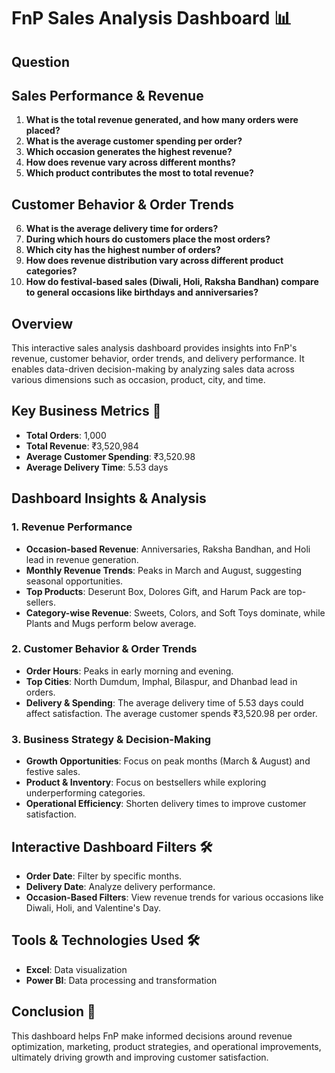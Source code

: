 # FnP Sales Analysis Dashboard 📊

## Question
## Sales Performance & Revenue

1. **What is the total revenue generated, and how many orders were placed?**
2. **What is the average customer spending per order?**
3. **Which occasion generates the highest revenue?**
4. **How does revenue vary across different months?**
5. **Which product contributes the most to total revenue?**

## Customer Behavior & Order Trends

6. **What is the average delivery time for orders?**
7. **During which hours do customers place the most orders?**
8. **Which city has the highest number of orders?**
9. **How does revenue distribution vary across different product categories?**
10. **How do festival-based sales (Diwali, Holi, Raksha Bandhan) compare to general occasions like birthdays and anniversaries?**


## Overview
This interactive sales analysis dashboard provides insights into FnP's revenue, customer behavior, order trends, and delivery performance. It enables data-driven decision-making by analyzing sales data across various dimensions such as occasion, product, city, and time.

## Key Business Metrics 📌
- **Total Orders**: 1,000
- **Total Revenue**: ₹3,520,984
- **Average Customer Spending**: ₹3,520.98
- **Average Delivery Time**: 5.53 days

## Dashboard Insights & Analysis

### 1. Revenue Performance
- **Occasion-based Revenue**: Anniversaries, Raksha Bandhan, and Holi lead in revenue generation.
- **Monthly Revenue Trends**: Peaks in March and August, suggesting seasonal opportunities.
- **Top Products**: Deserunt Box, Dolores Gift, and Harum Pack are top-sellers.
- **Category-wise Revenue**: Sweets, Colors, and Soft Toys dominate, while Plants and Mugs perform below average.

### 2. Customer Behavior & Order Trends
- **Order Hours**: Peaks in early morning and evening.
- **Top Cities**: North Dumdum, Imphal, Bilaspur, and Dhanbad lead in orders.
- **Delivery & Spending**: The average delivery time of 5.53 days could affect satisfaction. The average customer spends ₹3,520.98 per order.

### 3. Business Strategy & Decision-Making
- **Growth Opportunities**: Focus on peak months (March & August) and festive sales.
- **Product & Inventory**: Focus on bestsellers while exploring underperforming categories.
- **Operational Efficiency**: Shorten delivery times to improve customer satisfaction.

## Interactive Dashboard Filters 🛠
- **Order Date**: Filter by specific months.
- **Delivery Date**: Analyze delivery performance.
- **Occasion-Based Filters**: View revenue trends for various occasions like Diwali, Holi, and Valentine's Day.

## Tools & Technologies Used 🛠
- **Excel**: Data visualization
- **Power BI**: Data processing and transformation

## Conclusion 🚀
This dashboard helps FnP make informed decisions around revenue optimization, marketing, product strategies, and operational improvements, ultimately driving growth and improving customer satisfaction.
